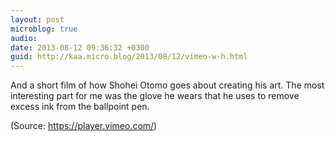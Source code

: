 ```yaml
---
layout: post
microblog: true
audio: 
date: 2013-08-12 09:36:32 +0300
guid: http://kaa.micro.blog/2013/08/12/vimeo-w-h.html
---
```

<p>And a short film of how Shohei Otomo goes about creating his art. The most interesting part for me was the glove he wears that he uses to remove excess ink from the ballpoint pen.</p><div class="attribution">(<span>Source:</span> <a href="https://player.vimeo.com/">https://player.vimeo.com/</a>)</div>
